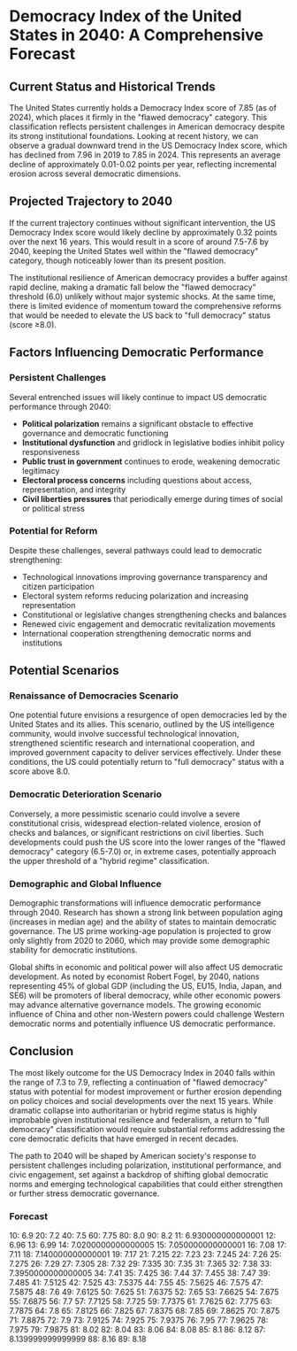 # Democracy Index of the United States in 2040: A Comprehensive Forecast

## Current Status and Historical Trends

The United States currently holds a Democracy Index score of 7.85 (as of 2024), which places it firmly in the "flawed democracy" category. This classification reflects persistent challenges in American democracy despite its strong institutional foundations. Looking at recent history, we can observe a gradual downward trend in the US Democracy Index score, which has declined from 7.96 in 2019 to 7.85 in 2024. This represents an average decline of approximately 0.01-0.02 points per year, reflecting incremental erosion across several democratic dimensions.

## Projected Trajectory to 2040

If the current trajectory continues without significant intervention, the US Democracy Index score would likely decline by approximately 0.32 points over the next 16 years. This would result in a score of around 7.5-7.6 by 2040, keeping the United States well within the "flawed democracy" category, though noticeably lower than its present position.

The institutional resilience of American democracy provides a buffer against rapid decline, making a dramatic fall below the "flawed democracy" threshold (6.0) unlikely without major systemic shocks. At the same time, there is limited evidence of momentum toward the comprehensive reforms that would be needed to elevate the US back to "full democracy" status (score ≥8.0).

## Factors Influencing Democratic Performance

### Persistent Challenges

Several entrenched issues will likely continue to impact US democratic performance through 2040:

- **Political polarization** remains a significant obstacle to effective governance and democratic functioning
- **Institutional dysfunction** and gridlock in legislative bodies inhibit policy responsiveness
- **Public trust in government** continues to erode, weakening democratic legitimacy
- **Electoral process concerns** including questions about access, representation, and integrity
- **Civil liberties pressures** that periodically emerge during times of social or political stress

### Potential for Reform

Despite these challenges, several pathways could lead to democratic strengthening:

- Technological innovations improving governance transparency and citizen participation
- Electoral system reforms reducing polarization and increasing representation
- Constitutional or legislative changes strengthening checks and balances
- Renewed civic engagement and democratic revitalization movements
- International cooperation strengthening democratic norms and institutions

## Potential Scenarios

### Renaissance of Democracies Scenario

One potential future envisions a resurgence of open democracies led by the United States and its allies. This scenario, outlined by the US intelligence community, would involve successful technological innovation, strengthened scientific research and international cooperation, and improved government capacity to deliver services effectively. Under these conditions, the US could potentially return to "full democracy" status with a score above 8.0.

### Democratic Deterioration Scenario

Conversely, a more pessimistic scenario could involve a severe constitutional crisis, widespread election-related violence, erosion of checks and balances, or significant restrictions on civil liberties. Such developments could push the US score into the lower ranges of the "flawed democracy" category (6.5-7.0) or, in extreme cases, potentially approach the upper threshold of a "hybrid regime" classification.

### Demographic and Global Influence

Demographic transformations will influence democratic performance through 2040. Research has shown a strong link between population aging (increases in median age) and the ability of states to maintain democratic governance. The US prime working-age population is projected to grow only slightly from 2020 to 2060, which may provide some demographic stability for democratic institutions.

Global shifts in economic and political power will also affect US democratic development. As noted by economist Robert Fogel, by 2040, nations representing 45% of global GDP (including the US, EU15, India, Japan, and SE6) will be promoters of liberal democracy, while other economic powers may advance alternative governance models. The growing economic influence of China and other non-Western powers could challenge Western democratic norms and potentially influence US democratic performance.

## Conclusion

The most likely outcome for the US Democracy Index in 2040 falls within the range of 7.3 to 7.9, reflecting a continuation of "flawed democracy" status with potential for modest improvement or further erosion depending on policy choices and social developments over the next 15 years. While dramatic collapse into authoritarian or hybrid regime status is highly improbable given institutional resilience and federalism, a return to "full democracy" classification would require substantial reforms addressing the core democratic deficits that have emerged in recent decades.

The path to 2040 will be shaped by American society's response to persistent challenges including polarization, institutional performance, and civic engagement, set against a backdrop of shifting global democratic norms and emerging technological capabilities that could either strengthen or further stress democratic governance.

### Forecast

10: 6.9
20: 7.2
40: 7.5
60: 7.75
80: 8.0
90: 8.2
11: 6.930000000000001
12: 6.96
13: 6.99
14: 7.0200000000000005
15: 7.050000000000001
16: 7.08
17: 7.11
18: 7.140000000000001
19: 7.17
21: 7.215
22: 7.23
23: 7.245
24: 7.26
25: 7.275
26: 7.29
27: 7.305
28: 7.32
29: 7.335
30: 7.35
31: 7.365
32: 7.38
33: 7.3950000000000005
34: 7.41
35: 7.425
36: 7.44
37: 7.455
38: 7.47
39: 7.485
41: 7.5125
42: 7.525
43: 7.5375
44: 7.55
45: 7.5625
46: 7.575
47: 7.5875
48: 7.6
49: 7.6125
50: 7.625
51: 7.6375
52: 7.65
53: 7.6625
54: 7.675
55: 7.6875
56: 7.7
57: 7.7125
58: 7.725
59: 7.7375
61: 7.7625
62: 7.775
63: 7.7875
64: 7.8
65: 7.8125
66: 7.825
67: 7.8375
68: 7.85
69: 7.8625
70: 7.875
71: 7.8875
72: 7.9
73: 7.9125
74: 7.925
75: 7.9375
76: 7.95
77: 7.9625
78: 7.975
79: 7.9875
81: 8.02
82: 8.04
83: 8.06
84: 8.08
85: 8.1
86: 8.12
87: 8.139999999999999
88: 8.16
89: 8.18